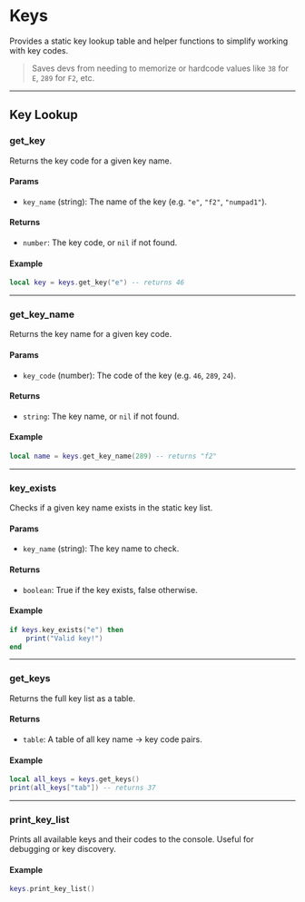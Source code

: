 # Keys

Provides a static key lookup table and helper functions to simplify working with key codes.
> Saves devs from needing to memorize or hardcode values like `38` for `E`, `289` for `F2`, etc.

---

## Key Lookup

### get_key

Returns the key code for a given key name.

#### Params

* `key_name` (string): The name of the key (e.g. `"e"`, `"f2"`, `"numpad1"`).

#### Returns

* `number`: The key code, or `nil` if not found.

#### Example

```lua
local key = keys.get_key("e") -- returns 46
```

---

### get_key_name

Returns the key name for a given key code.

#### Params

* `key_code` (number): The code of the key (e.g. `46`, `289`, `24`).

#### Returns

* `string`: The key name, or `nil` if not found.

#### Example

```lua
local name = keys.get_key_name(289) -- returns "f2"
```

---

### key_exists

Checks if a given key name exists in the static key list.

#### Params

* `key_name` (string): The key name to check.

#### Returns

* `boolean`: True if the key exists, false otherwise.

#### Example

```lua
if keys.key_exists("e") then
    print("Valid key!")
end
```

---

### get_keys

Returns the full key list as a table.

#### Returns

* `table`: A table of all key name → key code pairs.

#### Example

```lua
local all_keys = keys.get_keys()
print(all_keys["tab"]) -- returns 37
```

---

### print_key_list

Prints all available keys and their codes to the console.
Useful for debugging or key discovery.

#### Example

```lua
keys.print_key_list()
```